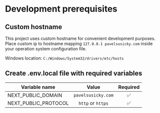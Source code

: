 # Development prerequisites

## Custom hostname

This project uses custom hostname for convenient development purposes. Place custom ip to hostname mapping `127.0.0.1 pavelsusicky.com` inside your operation system configuration file.

Windows location: `C:/Windows/System32/drivers/etc/hosts`

## Create .env.local file with required variables

| Variable name        |       Value        | Required |
| -------------------- | :----------------: | :------: |
| NEXT_PUBLIC_DOMAIN   | `pavelsusicky.com` |    ✅    |
| NEXT_PUBLIC_PROTOCOL | `http` or `https`  |    ✅    |
